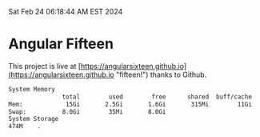 Sat Feb 24 06:18:44 AM EST 2024

# Angular Fifteen


This project is live at [https://angularsixteen.github.io](https://angularsixteen.github.io "fifteen!") thanks to Github.

```bash
System Memory
               total        used        free      shared  buff/cache   available
Mem:            15Gi       2.5Gi       1.6Gi       315Mi        11Gi        12Gi
Swap:          8.0Gi        35Mi       8.0Gi
System Storage
474M	.
```

